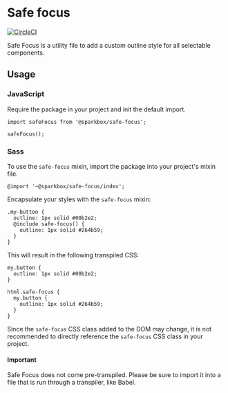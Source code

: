 # Safe focus
[![CircleCI](https://circleci.com/gh/sparkbox/safe-focus/tree/master.svg?style=svg)](https://circleci.com/gh/sparkbox/safe-focus/tree/master)

Safe Focus is a utility file to add a custom outline style for all selectable components.

## Usage

### JavaScript
Require the package in your project and init the default import.
```
import safeFocus from '@sparkbox/safe-focus';

safeFocus();
```

### Sass
To use the `safe-focus` mixin, import the package into your project's mixin file.
```
@import '~@sparkbox/safe-focus/index';
```

Encapsulate your styles with the `safe-focus` mixin:
```
.my-button {
  outline: 1px solid #00b2e2;
  @include safe-focus() {
    outline: 1px solid #264b59;
  }
}
```

This will result in the following transpiled CSS:
```
my.button {
  outline: 1px solid #00b2e2;
}

html.safe-focus {
  my.button {
    outline: 1px solid #264b59;
  }
}
```

Since the `safe-focus` CSS class added to the DOM may change, it is not recommended to directly reference the `safe-focus` CSS class in your project.

#### Important
Safe Focus does not come pre-transpiled. Please be sure to import it into a file that is run through a transpiler, like Babel.


